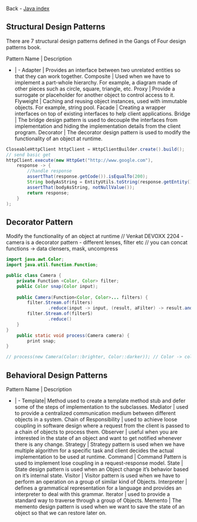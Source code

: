 Back - [Java index](0-index.md)

## Structural Design Patterns
There are 7 structural design patterns defined in the Gangs of Four design patterns book.

Pattern Name | Description
- | - 
Adapter | Provides an interface between two unrelated entities so that they can work together.
Composite | Used when we have to implement a part-whole hierarchy. For example, a diagram made of other pieces such as circle, square, triangle, etc.
Proxy | Provide a surrogate or placeholder for another object to control access to it.
Flyweight | Caching and reusing object instances, used with immutable objects. For example, string pool.
Facade | Creating a wrapper interfaces on top of existing interfaces to help client applications.
Bridge | The bridge design pattern is used to decouple the interfaces from implementation and hiding the implementation details from the client program.
Decorator | The decorator design pattern is used to modify the functionality of an object at runtime.

```java
CloseableHttpClient httpClient = HttpClientBuilder.create().build();
// send basic get
httpClient.execute(new HttpGet("http://www.google.com"),
    response -> {
        //handle response
        assertThat(response.getCode()).isEqualTo(200);
        String bodyAsString = EntityUtils.toString(response.getEntity());
        assertThat(bodyAsString, notNullValue());
        return response;
    }
);
```
## Decorator Pattern
Modify the functionality of an object at runtime
// Venkat DEVOXX 2204 - camera is a decorator pattern - different lenses, filter etc
// you can concat functions -> data clensers, mask, uncompress

```java
import java.awt.Color;
import java.util.function.Function;

public class Camera {
    private Function <Color, Color> filter; 
    public Color snap(Color input);
    
    public Camera(Function<Color, Color>... filters) {
        filter.Stream.of(filters)
                .reduce(input -> input, (result, aFilter) -> result.andThen(aFilter));
        filter.Stream.of(filterS)
                .reduce()
    }
}
    public static void process(Camera camera) {
        print snap;
}

// process(new Camera(Color::brighter, Color::darker)); // Color -> color:brighter()

```

## Behavioral Design Patterns

Pattern Name | Description
- | - 
Template| Method	used to create a template method stub and defer some of the steps of implementation to the subclasses.
Mediator | used to provide a centralized communication medium between different objects in a system.
Chain of Responsibility | used to achieve loose coupling in software design where a request from the client is passed to a chain of objects to process them.
Observer | useful when you are interested in the state of an object and want to get notified whenever there is any change.
Strategy | Strategy pattern is used when we have multiple algorithm for a specific task and client decides the actual implementation to be used at runtime.
Command | Command Pattern is used to implement lose coupling in a request-response model.
State | State design pattern is used when an Object change it’s behavior based on it’s internal state.
Visitor | Visitor pattern is used when we have to perform an operation on a group of similar kind of Objects.
Interpreter | defines a grammatical representation for a language and provides an interpreter to deal with this grammar.
Iterator | used to provide a standard way to traverse through a group of Objects.
Memento | The memento design pattern is used when we want to save the state of an object so that we can restore later on.